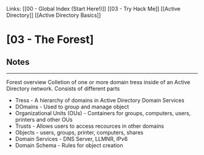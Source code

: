 Links: [[00 - Global Index (Start Here!)]] [[03 - Try Hack Me]] [[Active Directory]] [[Active Directory Basics]]

# [03 - The Forest]
## Notes
---
Forest overview
Colletion of one or more domain tress inside of an Active Directory network.
Consists of different parts
- Tress - A hierarchy of domains in Active Directory Domain Services
- DOmains - Used to group and manage object
- Organizational Units (OUs) - Containers for groups, computers, users, printers and other OUs
- Trusts - Allows users to access recources in other domains
- Objects - users, groups, printer, computers, shares
- Domain Services - DNS Server, LLMNR, IPv6
- Domain Schema - Rules for object creation